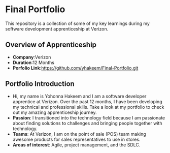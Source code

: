 # Final Portfolio


This repository is a collection of some of my key learnings during my software development apprenticeship at Verizon. 

## Overview of Apprenticeship
- **Company**:Verizon
- **Duration**:12 Months
- **Porfolio Link**:https://github.com/yhakeem/Final-Portfolio.git

## Portfolio Introduction
- Hi, my name is Yohonna Hakeem and I am a software developer apprentice at Verizon. Over the past 12 months, I have been developing my technical and professional skills. Take a look at my portfolio to check out my amazing apprenticeship journey.
- **Passion**: I transitioned into the technology field because I am passionate about finding solutions to challenges and bringing people together with technology.
- **Teams**: At Verizon, I am on the point of sale (POS) team making awesome products for sales representatives to use in stores.
- **Areas of interest**: Agile, project management, and the SDLC.

<!-- video link can go here  -->